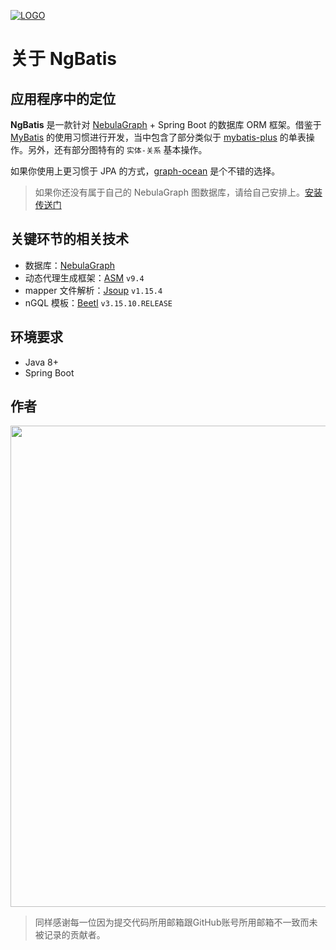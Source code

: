 [![LOGO](./light.png)](https://github.com/nebula-contrib/ngbatis)

# 关于 NgBatis

## 应用程序中的定位

**NgBatis** 是一款针对 [NebulaGraph](https://github.com/vesoft-inc/nebula) + Spring Boot 的数据库 ORM 框架。借鉴于 [MyBatis](https://github.com/mybatis/mybatis-3) 的使用习惯进行开发，当中包含了部分类似于 [mybatis-plus](https://github.com/baomidou/mybatis-plus) 的单表操作。另外，还有部分图特有的 `实体-关系` 基本操作。

如果你使用上更习惯于 JPA 的方式，[graph-ocean](https://github.com/nebula-contrib/graph-ocean) 是个不错的选择。

> 如果你还没有属于自己的 NebulaGraph 图数据库，请给自己安排上。[安装传送门](https://docs.nebula-graph.com.cn/3.2.0/4.deployment-and-installation/2.compile-and-install-nebula-graph/3.deploy-nebula-graph-with-docker-compose/)

## 关键环节的相关技术

- 数据库：[NebulaGraph](https://github.com/vesoft-inc/nebula)
- 动态代理生成框架：[ASM](https://gitlab.ow2.org/asm/asm/) `v9.4`
- mapper 文件解析：[Jsoup](https://github.com/jhy/jsoup) `v1.15.4`
- nGQL 模板：[Beetl](https://github.com/javamonkey/beetl2.0) `v3.15.10.RELEASE`

## 环境要求

- Java 8+
- Spring Boot


## 作者

<p align="left">
    <a href="https://github.com/nebula-contrib/ngbatis/graphs/contributors">
        <img width="770" src="https://contrib.rocks/image?repo=nebula-contrib/ngbatis&max=300&columns=16" />
    </a>
</p>

> 同样感谢每一位因为提交代码所用邮箱跟GitHub账号所用邮箱不一致而未被记录的贡献者。